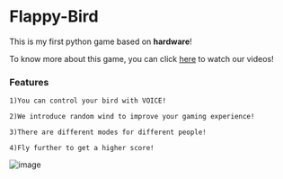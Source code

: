 # Flappy-Bird

This is my first python game based on **hardware**!

To know more about this game, you can click [here](https://www.bilibili.com/video/BV1WV41167Aa?p=20) to watch our videos!

### Features

    1)You can control your bird with VOICE!
    
    2)We introduce random wind to improve your gaming experience!
    
    3)There are different modes for different people!
    
    4)Fly further to get a higher score!

![image](https://github.com/wang-weishuai/Flappy-Bird/edit/main/image/flappybird.png)
